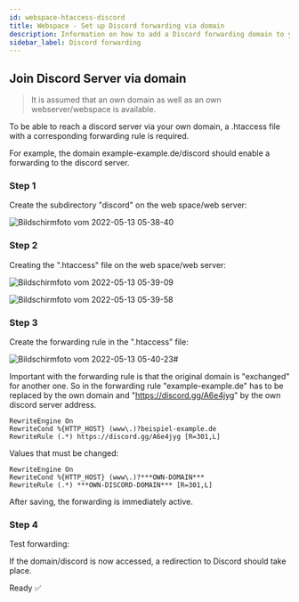 ```yaml
---
id: webspace-htaccess-discord
title: Webspace - Set up Discord forwarding via domain
description: Information on how to add a Discord forwarding domain to your webspace from ZAP-Hosting - ZAP-Hosting.com documentation
sidebar_label: Discord forwarding
---
```


## Join Discord Server via domain

>It is assumed that an own domain as well as an own webserver/webspace is available. 

To be able to reach a discord server via your own domain, a .htaccess file with a corresponding forwarding rule is required. 

For example, the domain example-example.de/discord should enable a forwarding to the discord server.

### Step 1
Create the subdirectory "discord" on the web space/web server: 

![Bildschirmfoto vom 2022-05-13 05-38-40](https://user-images.githubusercontent.com/61953937/168207049-be0c345b-d28d-4b1e-ada5-454c5cf26e98.png)

### Step 2
Creating the ".htaccess" file on the web space/web server:

![Bildschirmfoto vom 2022-05-13 05-39-09](https://user-images.githubusercontent.com/61953937/168207066-331ffbe9-edb2-448f-8182-4235df7bae80.png)

![Bildschirmfoto vom 2022-05-13 05-39-58](https://user-images.githubusercontent.com/61953937/168207072-e2a0cb99-6e9d-48ea-8489-b93b9c75b57b.png)

### Step 3
Create the forwarding rule in the ".htaccess" file:

![Bildschirmfoto vom 2022-05-13 05-40-23](https://user-images.githubusercontent.com/61953937/168207079-f08308b9-9a04-4e8a-a3d5-bedce79936e8.png)#

Important with the forwarding rule is that the original domain is "exchanged" for another one. 
So in the forwarding rule "example-example.de" has to be replaced by the own domain and "https://discord.gg/A6e4jyg" by the own discord server address. 

```
RewriteEngine On
RewriteCond %{HTTP_HOST} (www\.)?beispiel-example.de
RewriteRule (.*) https://discord.gg/A6e4jyg [R=301,L]

```
Values that must be changed: 

```
RewriteEngine On
RewriteCond %{HTTP_HOST} (www\.)?***OWN-DOMAIN***
RewriteRule (.*) ***OWN-DISCORD-DOMAIN*** [R=301,L]
```
After saving, the forwarding is immediately active.

### Step 4
Test forwarding:

If the domain/discord is now accessed, a redirection to Discord should take place.  

Ready ✅
